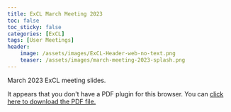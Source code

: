 ```yaml
---
title: ExCL March Meeting 2023
toc: false
toc_sticky: false
categories: [ExCL]
tags: [User Meetings]
header:
    image: /assets/images/ExCL-Header-web-no-text.png
    teaser: /assets/images/march-meeting-2023-splash.png
---
```


March 2023 ExCL meeting slides.

<object data='{% link /assets/presentations/2023-03-march-excl-meeting.pdf %}' type='application/pdf' width='560' height='700'><p>It appears that you don't have a PDF plugin for this browser. You can <a href='{% link /assets/presentations/2023-03-march-excl-meeting.pdf %}'>click here to download the PDF file.</a></p></object>

